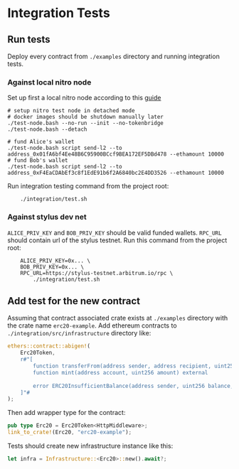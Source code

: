 # Integration Tests

## Run tests

Deploy every contract from `./examples` directory and running integration tests.

### Against local nitro node

Set up first a local nitro node according to this [guide](https://github.com/OffchainLabs/nitro-testnode/blob/release/README.md)

```terminal
# setup nitro test node in detached mode
# docker images should be shutdown manually later
./test-node.bash --no-run --init --no-tokenbridge
./test-node.bash --detach

# fund Alice's wallet
./test-node.bash script send-l2 --to address_0x01fA6bf4Ee48B6C95900BCcf9BEA172EF5DBd478 --ethamount 10000
# fund Bob's wallet
./test-node.bash script send-l2 --to address_0xF4EaCDAbEf3c8f1EdE91b6f2A6840bc2E4DD3526 --ethamount 10000
```

Run integration testing  command from the project root:

```terminal
    ./integration/test.sh
```

### Against stylus dev net

`ALICE_PRIV_KEY` and `BOB_PRIV_KEY` should be valid funded wallets.
`RPC_URL` should contain url of the stylus testnet.
Run this command from the project root:

```terminal
    ALICE_PRIV_KEY=0x... \
    BOB_PRIV_KEY=0x... \
    RPC_URL=https://stylus-testnet.arbitrum.io/rpc \
        ./integration/test.sh
```

## Add test for the new contract

Assuming that contract associated crate exists at `./examples` directory
with the crate name `erc20-example`.
Add ethereum contracts to `./integration/src/infrastructure` directory like:

```rust
ethers::contract::abigen!(
    Erc20Token,
    r#"[
        function transferFrom(address sender, address recipient, uint256 amount) external returns (bool)
        function mint(address account, uint256 amount) external
        
        error ERC20InsufficientBalance(address sender, uint256 balance, uint256 needed)
    ]"#
);
```

Then add wrapper type for the contract:

```rust
pub type Erc20 = Erc20Token<HttpMiddleware>;
link_to_crate!(Erc20, "erc20-example");
```

Tests should create new infrastructure instance like this:

```rust
let infra = Infrastructure::<Erc20>::new().await?;
```